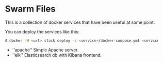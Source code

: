 # Swarm Files

This is a collection of docker services that have been useful at some point.

You can deploy the services like this:

```bash
$ docker -H <url> stack deploy -c <service>/docker-compose.yml <service>
```

* ''apache'' Simple Apache server.
* ''elk'' Elasticsearch db with Kibana frontend.
